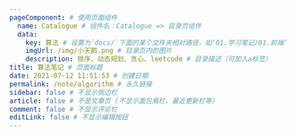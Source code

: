 ```yaml
---
pageComponent: # 使用页面组件
  name: Catalogue # 组件名：Catalogue => 目录页组件
  data: 
    key: 算法 # 设置为`docs/`下面的某个文件夹相对路径，如‘01.学习笔记/01.前端’ 或 ’01.学习笔记‘ (有序号的要带序号)
    imgUrl: /img/小天鹅.png # 目录页内的图片
    description: 排序、动态规划、贪心、leetcode # 目录描述（可加入a标签）
title: 算法笔记 # 页面标题
date: 2021-07-12 11:51:53 # 创建日期
permalink: /note/algorithm # 永久链接
sidebar: false # 不显示侧边栏
article: false # 不是文章页 (不显示面包屑栏、最近更新栏等)
comment: false # 不显示评论栏
editLink: false # 不显示编辑按钮
---
```

